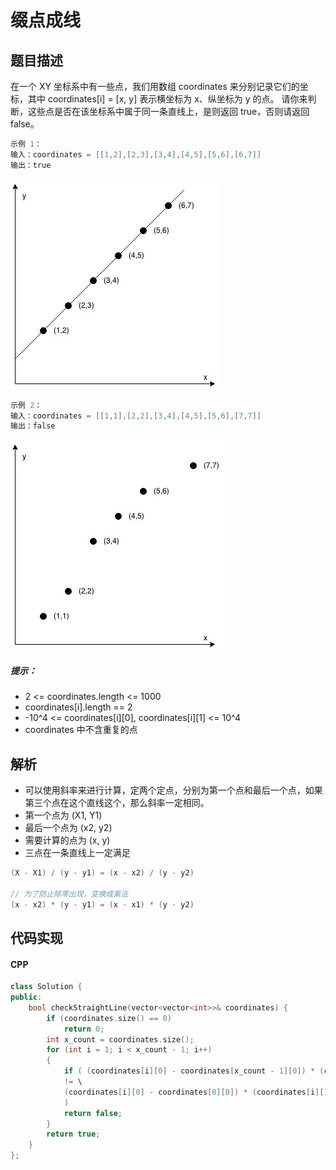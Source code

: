 # 缀点成线

## 题目描述
在一个 XY 坐标系中有一些点，我们用数组 coordinates 来分别记录它们的坐标，其中 coordinates[i] = [x, y] 表示横坐标为 x、纵坐标为 y 的点。
请你来判断，这些点是否在该坐标系中属于同一条直线上，是则返回 true，否则请返回 false。

```c
示例 1：
输入：coordinates = [[1,2],[2,3],[3,4],[4,5],[5,6],[6,7]]
输出：true
```
![示例1](untitled-diagram-2.jpg)

```c
示例 2：
输入：coordinates = [[1,1],[2,2],[3,4],[4,5],[5,6],[7,7]]
输出：false
```
![示例2](untitled-diagram-1.jpg)


##### 提示：
- 2 <= coordinates.length <= 1000
- coordinates[i].length == 2
- -10^4 <= coordinates[i][0], coordinates[i][1] <= 10^4
- coordinates 中不含重复的点

## 解析
- 可以使用斜率来进行计算，定两个定点，分别为第一个点和最后一个点，如果第三个点在这个直线这个，那么斜率一定相同。
- 第一个点为 (X1, Y1)
- 最后一个点为 (x2, y2)
- 需要计算的点为 (x, y)
- 三点在一条直线上一定满足 
```c
(X - X1) / (y - y1) = (x - x2) / (y - y2)

// 为了防止除零出现，变换成乘法
(x - x2) * (y - y1) = (x - x1) * (y - y2)
```


## 代码实现
#### CPP
```c++
class Solution {
public:
    bool checkStraightLine(vector<vector<int>>& coordinates) {
        if (coordinates.size() == 0)
            return 0;
        int x_count = coordinates.size();
        for (int i = 1; i < x_count - 1; i++)
        {
            if ( (coordinates[i][0] - coordinates[x_count - 1][0]) * (coordinates[i][1] - coordinates[0][1]) \
            != \
            (coordinates[i][0] - coordinates[0][0]) * (coordinates[i][1] - coordinates[x_count - 1][1]) \
            )
            return false;
        }
        return true;
    }
};
```
